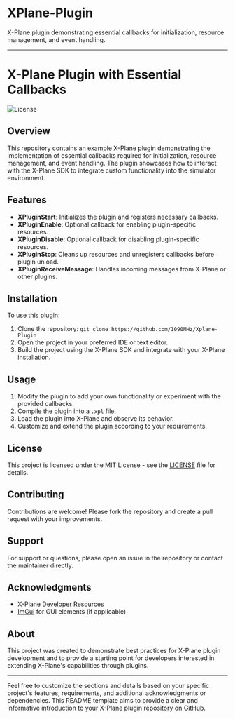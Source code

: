 # XPlane-Plugin
X-Plane plugin demonstrating essential callbacks for initialization, resource management, and event handling.

---

# X-Plane Plugin with Essential Callbacks

![License](https://img.shields.io/badge/license-MIT-blue.svg)

## Overview

This repository contains an example X-Plane plugin demonstrating the implementation of essential callbacks required for initialization, resource management, and event handling. The plugin showcases how to interact with the X-Plane SDK to integrate custom functionality into the simulator environment.

## Features

- **XPluginStart**: Initializes the plugin and registers necessary callbacks.
- **XPluginEnable**: Optional callback for enabling plugin-specific resources.
- **XPluginDisable**: Optional callback for disabling plugin-specific resources.
- **XPluginStop**: Cleans up resources and unregisters callbacks before plugin unload.
- **XPluginReceiveMessage**: Handles incoming messages from X-Plane or other plugins.

## Installation

To use this plugin:

1. Clone the repository: `git clone https://github.com/1090MHz/Xplane-Plugin`
2. Open the project in your preferred IDE or text editor.
3. Build the project using the X-Plane SDK and integrate with your X-Plane installation.

## Usage

1. Modify the plugin to add your own functionality or experiment with the provided callbacks.
2. Compile the plugin into a `.xpl` file.
3. Load the plugin into X-Plane and observe its behavior.
4. Customize and extend the plugin according to your requirements.

## License

This project is licensed under the MIT License - see the [LICENSE](LICENSE) file for details.

## Contributing

Contributions are welcome! Please fork the repository and create a pull request with your improvements.

## Support

For support or questions, please open an issue in the repository or contact the maintainer directly.

## Acknowledgments

- [X-Plane Developer Resources](https://developer.x-plane.com/)
- [ImGui](https://github.com/ocornut/imgui) for GUI elements (if applicable)

## About

This project was created to demonstrate best practices for X-Plane plugin development and to provide a starting point for developers interested in extending X-Plane's capabilities through plugins.

---

Feel free to customize the sections and details based on your specific project's features, requirements, and additional acknowledgments or dependencies. This README template aims to provide a clear and informative introduction to your X-Plane plugin repository on GitHub.
